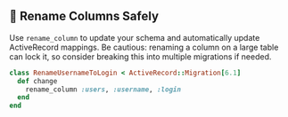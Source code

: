 ## 🔄 Rename Columns Safely

Use `rename_column` to update your schema and automatically update ActiveRecord mappings. Be cautious: renaming a column on a large table can lock it, so consider breaking this into multiple migrations if needed.

```ruby
class RenameUsernameToLogin < ActiveRecord::Migration[6.1]
  def change
    rename_column :users, :username, :login
  end
end
```
